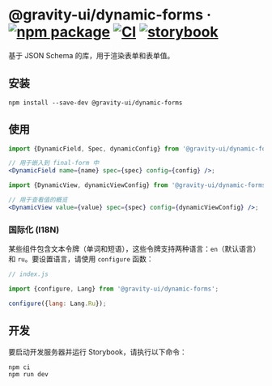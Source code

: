 # @gravity-ui/dynamic-forms · [![npm package](https://img.shields.io/npm/v/@gravity-ui/dynamic-forms)](https://www.npmjs.com/package/@gravity-ui/dynamic-forms) [![CI](https://img.shields.io/github/actions/workflow/status/gravity-ui/dynamic-forms/.github/workflows/ci.yml?label=CI&logo=github)](https://github.com/gravity-ui/dynamic-forms/actions/workflows/ci.yml?query=branch:main) [![storybook](https://img.shields.io/badge/Storybook-deployed-ff4685)](https://preview.gravity-ui.com/dynamic-forms/)

基于 JSON Schema 的库，用于渲染表单和表单值。

## 安装

```shell
npm install --save-dev @gravity-ui/dynamic-forms
```

## 使用

```jsx
import {DynamicField, Spec, dynamicConfig} from '@gravity-ui/dynamic-forms';

// 用于嵌入到 final-form 中
<DynamicField name={name} spec={spec} config={config} />;

import {DynamicView, dynamicViewConfig} from '@gravity-ui/dynamic-forms';

// 用于查看值的概览
<DynamicView value={value} spec={spec} config={dynamicViewConfig} />;
```

### 国际化 (I18N)

某些组件包含文本令牌（单词和短语），这些令牌支持两种语言：`en`（默认语言）和 `ru`。要设置语言，请使用 `configure` 函数：

```js
// index.js

import {configure, Lang} from '@gravity-ui/dynamic-forms';

configure({lang: Lang.Ru});
```

## 开发

要启动开发服务器并运行 Storybook，请执行以下命令：

```shell
npm ci
npm run dev
```